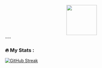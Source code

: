 <div id="header" align="center">
  <img src="https://media.giphy.com/media/M9gbBd9nbDrOTu1Mqx/giphy.gif" width="100"/>
</div>
<div id="header" align="center">
<img src="https://komarev.com/ghpvc/?username=your-github-username&style=flat-square&color=blue" alt=""/>
</div>
---

### :fire: My Stats :
[![GitHub Streak](http://github-readme-streak-stats.herokuapp.com?user=abyss404&theme=vue-dark)](https://git.io/streak-stats)
